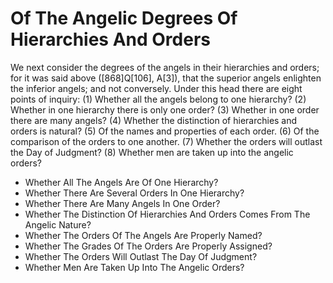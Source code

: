 # Of The Angelic Degrees Of Hierarchies And Orders

We next consider the degrees of the angels in their hierarchies and orders; for it was said above ([868]Q[106], A[3]), that the superior angels enlighten the inferior angels; and not conversely.  Under this head there are eight points of inquiry:
(1) Whether all the angels belong to one hierarchy?
(2) Whether in one hierarchy there is only one order?
(3) Whether in one order there are many angels?
(4) Whether the distinction of hierarchies and orders is natural?
(5) Of the names and properties of each order.
(6) Of the comparison of the orders to one another.
(7) Whether the orders will outlast the Day of Judgment?
(8) Whether men are taken up into the angelic orders?

* Whether All The Angels Are Of One Hierarchy?
* Whether There Are Several Orders In One Hierarchy?
* Whether There Are Many Angels In One Order?
* Whether The Distinction Of Hierarchies And Orders Comes From The Angelic Nature?
* Whether The Orders Of The Angels Are Properly Named?
* Whether The Grades Of The Orders Are Properly Assigned?
* Whether The Orders Will Outlast The Day Of Judgment?
* Whether Men Are Taken Up Into The Angelic Orders?